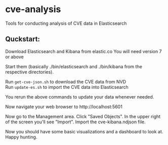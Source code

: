 # cve-analysis
Tools for conducting analysis of CVE data in Elasticsearch

## Quckstart:
Download Elasticsearch and Kibana from elastic.co
You will need version 7 or above

Start them (basically ./bin/elasticsearch and ./bin/kibana from the
respective directories).

Run `get-cve-json.sh` to download the CVE data from NVD  
Run `update-es.sh` to import the CVE data into Elasticsearch

You rerun the above commands to update your data whenever needed.

Now navigate your web browser to http://localhost:5601

Now go to the Management area. Click "Saved Objects". In the upper right of the
screen you'll see "Import". Import the cve-kibana.ndjson file.

Now you should have some basic visualizations and a dashboard to look at.
Happy hunting.
